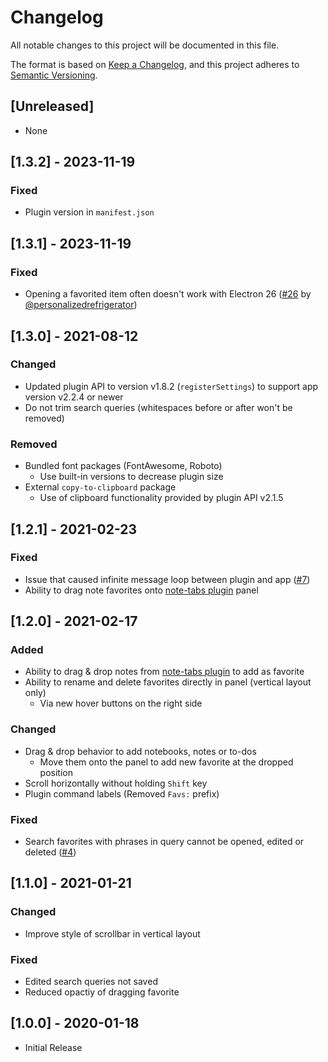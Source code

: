 # Changelog

All notable changes to this project will be documented in this file.

The format is based on [Keep a Changelog](https://keepachangelog.com/en/1.0.0/),
and this project adheres to [Semantic Versioning](https://semver.org/spec/v2.0.0.html).

## [Unreleased]

- None

## [1.3.2] - 2023-11-19

### Fixed

- Plugin version in `manifest.json`

## [1.3.1] - 2023-11-19

### Fixed

- Opening a favorited item often doesn't work with Electron 26 ([#26](https://github.com/benji300/joplin-favorites/issues/26) by [@personalizedrefrigerator](https://github.com/personalizedrefrigerator))

## [1.3.0] - 2021-08-12

### Changed

- Updated plugin API to version v1.8.2 (`registerSettings`) to support app version v2.2.4 or newer
- Do not trim search queries (whitespaces before or after won't be removed)

### Removed

- Bundled font packages (FontAwesome, Roboto)
  - Use built-in versions to decrease plugin size
- External `copy-to-clipboard` package
  - Use of clipboard functionality provided by plugin API v2.1.5

## [1.2.1] - 2021-02-23

### Fixed

- Issue that caused infinite message loop between plugin and app ([#7](https://github.com/benji300/joplin-favorites/issues/7))
- Ability to drag note favorites onto [note-tabs plugin](https://github.com/benji300/joplin-favorites) panel

## [1.2.0] - 2021-02-17

### Added

- Ability to drag & drop notes from [note-tabs plugin](https://github.com/benji300/joplin-favorites) to add as favorite
- Ability to rename and delete favorites directly in panel (vertical layout only)
  - Via new hover buttons on the right side

### Changed

- Drag & drop behavior to add notebooks, notes or to-dos
  - Move them onto the panel to add new favorite at the dropped position
- Scroll horizontally without holding `Shift` key
- Plugin command labels (Removed `Favs:` prefix)

### Fixed

- Search favorites with phrases in query cannot be opened, edited or deleted ([#4](https://github.com/benji300/joplin-favorites/issues/4))

## [1.1.0] - 2021-01-21

### Changed

- Improve style of scrollbar in vertical layout

### Fixed

- Edited search queries not saved
- Reduced opactiy of dragging favorite

## [1.0.0] - 2020-01-18

- Initial Release
